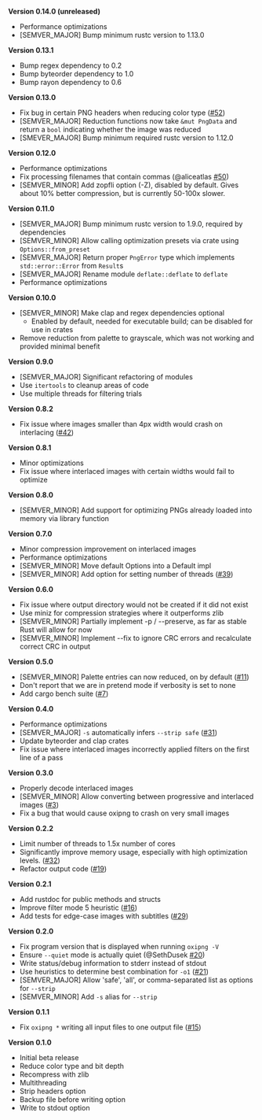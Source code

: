 **Version 0.14.0 (unreleased)**
 - Performance optimizations
 - [SEMVER_MAJOR] Bump minimum rustc version to 1.13.0

**Version 0.13.1**
 - Bump regex dependency to 0.2
 - Bump byteorder dependency to 1.0
 - Bump rayon dependency to 0.6

**Version 0.13.0**
 - Fix bug in certain PNG headers when reducing color type ([#52](https://github.com/shssoichiro/oxipng/issues/52))
 - [SEMVER_MAJOR] Reduction functions now take `&mut PngData` and return a `bool` indicating whether the image was reduced
 - [SMEVER_MAJOR] Bump minimum required rustc version to 1.12.0

**Version 0.12.0**
 - Performance optimizations
 - Fix processing filenames that contain commas (@aliceatlas [#50](https://github.com/shssoichiro/oxipng/pull/50))
 - [SEMVER_MINOR] Add zopfli option (-Z), disabled by default. Gives about 10% better compression, but is currently 50-100x slower.

**Version 0.11.0**
 - [SEMVER_MAJOR] Bump minimum rustc version to 1.9.0, required by dependencies
 - [SEMVER_MINOR] Allow calling optimization presets via crate using `Options::from_preset`
 - [SEMVER_MAJOR] Return proper `PngError` type which implements `std::error::Error` from `Result`s
 - [SEMVER_MAJOR] Rename module `deflate::deflate` to `deflate`
 - Performance optimizations

**Version 0.10.0**
 - [SEMVER_MINOR] Make clap and regex dependencies optional
   - Enabled by default, needed for executable build; can be disabled for use in crates
 - Remove reduction from palette to grayscale, which was not working and provided minimal benefit

**Version 0.9.0**
 - [SEMVER_MAJOR] Significant refactoring of modules
 - Use `itertools` to cleanup areas of code
 - Use multiple threads for filtering trials

**Version 0.8.2**
 - Fix issue where images smaller than 4px width would crash on interlacing ([#42](https://github.com/shssoichiro/oxipng/issues/42))

**Version 0.8.1**
 - Minor optimizations
 - Fix issue where interlaced images with certain widths would fail to optimize

**Version 0.8.0**
 - [SEMVER_MINOR] Add support for optimizing PNGs already loaded into memory via library function

**Version 0.7.0**
 - Minor compression improvement on interlaced images
 - Performance optimizations
 - [SEMVER_MINOR] Move default Options into a Default impl
 - [SEMVER_MINOR] Add option for setting number of threads ([#39](https://github.com/shssoichiro/oxipng/issues/39))

**Version 0.6.0**
 - Fix issue where output directory would not be created if it did not exist
 - Use miniz for compression strategies where it outperforms zlib
 - [SEMVER_MINOR] Partially implement -p / --preserve, as far as stable Rust will allow for now
 - [SEMVER_MINOR] Implement --fix to ignore CRC errors and recalculate correct CRC in output

**Version 0.5.0**
 - [SEMVER_MINOR] Palette entries can now reduced, on by default ([#11](https://github.com/shssoichiro/oxipng/issues/11))
 - Don't report that we are in pretend mode if verbosity is set to none
 - Add cargo bench suite ([#7](https://github.com/shssoichiro/oxipng/issues/7))

**Version 0.4.0**
 - Performance optimizations
 - [SEMVER_MAJOR] `-s` automatically infers `--strip safe` ([#31](https://github.com/shssoichiro/oxipng/issues/31))
 - Update byteorder and clap crates
 - Fix issue where interlaced images incorrectly applied filters on the first line of a pass

**Version 0.3.0**
 - Properly decode interlaced images
 - [SEMVER_MINOR] Allow converting between progressive and interlaced images ([#3](https://github.com/shssoichiro/oxipng/issues/3))
 - Fix a bug that would cause oxipng to crash on very small images

**Version 0.2.2**
 - Limit number of threads to 1.5x number of cores
 - Significantly improve memory usage, especially with high optimization levels. ([#32](https://github.com/shssoichiro/oxipng/issues/32))
 - Refactor output code ([#19](https://github.com/shssoichiro/oxipng/issues/19))

**Version 0.2.1**
 - Add rustdoc for public methods and structs
 - Improve filter mode 5 heuristic ([#16](https://github.com/shssoichiro/oxipng/issues/16))
 - Add tests for edge-case images with subtitles ([#29](https://github.com/shssoichiro/oxipng/issues/29))

**Version 0.2.0**
 - Fix program version that is displayed when running `oxipng -V`
 - Ensure `--quiet` mode is actually quiet (@SethDusek [#20](https://github.com/shssoichiro/oxipng/pull/20))
 - Write status/debug information to stderr instead of stdout
 - Use heuristics to determine best combination for `-o1` ([#21](https://github.com/shssoichiro/oxipng/issues/21))
 - [SEMVER_MAJOR] Allow 'safe', 'all', or comma-separated list as options for `--strip`
 - [SEMVER_MINOR] Add `-s` alias for `--strip`

**Version 0.1.1**
 - Fix `oxipng *` writing all input files to one output file ([#15](https://github.com/shssoichiro/oxipng/issues/15))

**Version 0.1.0**
 - Initial beta release
 - Reduce color type and bit depth
 - Recompress with zlib
 - Multithreading
 - Strip headers option
 - Backup file before writing option
 - Write to stdout option
